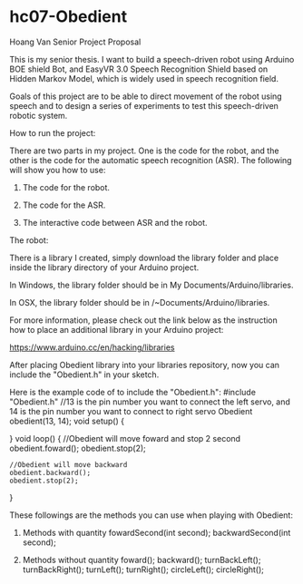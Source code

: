 # hc07-Obedient
Hoang Van Senior Project Proposal

This is my senior thesis. I want to build a speech-driven robot using Arduino BOE shield Bot, and EasyVR 3.0 Speech Recognition Shield based on Hidden Markov Model, which is widely used in speech recognition field.

Goals of this project are to be able to direct movement of the robot using speech and to design a series of experiments to test this speech-driven robotic system.

How to run the project:

There are two parts in my project. One is the code for the robot, and the other is the code for the automatic speech recognition (ASR). The following will show you how to use:

1. The code for the robot.

2. The code for the ASR.

3. The interactive code between ASR and the robot.

The robot:

There is a library I created, simply download the library folder and place inside the library directory of your Arduino project.

In Windows, the library folder should be in My Documents/Arduino/libraries.

In OSX, the library folder should be in /~Documents/Arduino/libraries.

For more information, please check out the link below as the instruction how to place an additional library in your Arduino project:

https://www.arduino.cc/en/hacking/libraries

After placing Obedient library into your libraries repository, now you can include the "Obedient.h" in your sketch.

Here is the example code of to include the "Obedient.h":
#include "Obedient.h"
//13 is the pin number you want to connect the left servo, and 14 is the pin number you want to connect to right servo
Obedient obedient(13, 14);
void setup()
{

}
void loop()
{
	//Obedient will move foward and stop 2 second
	obedient.foward();
	obedient.stop(2);

	//Obedient will move backward
	obedient.backward();
	obedient.stop(2);
}

These followings are the methods you can use when playing with Obedient:
1. Methods with quantity
	fowardSecond(int second);
	backwardSecond(int second);

2. Methods without quantity
	foward();
	backward();
	turnBackLeft();
	turnBackRight();
	turnLeft();
	turnRight();
	circleLeft();
	circleRight();

